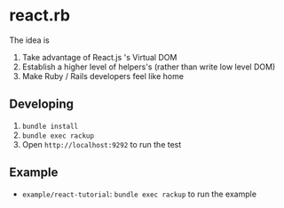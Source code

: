 # react.rb

The idea is

1. Take advantage of React.js 's Virtual DOM
2. Establish a higher level of helpers's (rather than write low level DOM)
3. Make Ruby / Rails developers feel like home

## Developing

1. `bundle install`
2. `bundle exec rackup`
3. Open `http://localhost:9292` to run the test

## Example

* `example/react-tutorial`: `bundle exec rackup` to run the example

